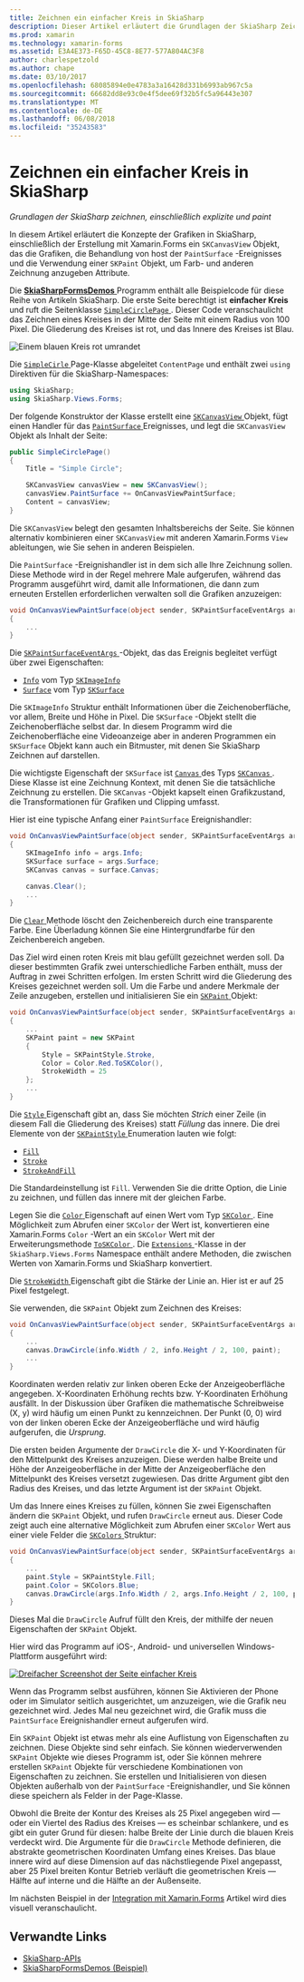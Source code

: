 ```yaml
---
title: Zeichnen ein einfacher Kreis in SkiaSharp
description: Dieser Artikel erläutert die Grundlagen der SkiaSharp Zeichnung explizite und Paint in Xamarin.Forms-Anwendungen, einschließlich und wird dies mit Beispielcode veranschaulicht.
ms.prod: xamarin
ms.technology: xamarin-forms
ms.assetid: E3A4E373-F65D-45C8-8E77-577A804AC3F8
author: charlespetzold
ms.author: chape
ms.date: 03/10/2017
ms.openlocfilehash: 68085894e0e4783a3a16428d331b6993ab967c5a
ms.sourcegitcommit: 66682dd8e93c0e4f5dee69f32b5fc5a96443e307
ms.translationtype: MT
ms.contentlocale: de-DE
ms.lasthandoff: 06/08/2018
ms.locfileid: "35243583"
---
```

# <a name="drawing-a-simple-circle-in-skiasharp"></a>Zeichnen ein einfacher Kreis in SkiaSharp

_Grundlagen der SkiaSharp zeichnen, einschließlich explizite und paint_

In diesem Artikel erläutert die Konzepte der Grafiken in SkiaSharp, einschließlich der Erstellung mit Xamarin.Forms ein `SKCanvasView` Objekt, das die Grafiken, die Behandlung von host der `PaintSurface` -Ereignisses und die Verwendung einer `SKPaint` Objekt, um Farb- und anderen Zeichnung anzugeben Attribute.

Die [ **SkiaSharpFormsDemos** ](https://developer.xamarin.com/samples/xamarin-forms/SkiaSharpForms/Demos/) Programm enthält alle Beispielcode für diese Reihe von Artikeln SkiaSharp. Die erste Seite berechtigt ist **einfacher Kreis** und ruft die Seitenklasse [ `SimpleCirclePage` ](https://github.com/xamarin/xamarin-forms-samples/blob/master/SkiaSharpForms/Demos/Demos/SkiaSharpFormsDemos/Basics/SimpleCirclePage.cs). Dieser Code veranschaulicht das Zeichnen eines Kreises in der Mitte der Seite mit einem Radius von 100 Pixel. Die Gliederung des Kreises ist rot, und das Innere des Kreises ist Blau.

![](circle-images/circleexample.png "Einem blauen Kreis rot umrandet")

Die [ `SimpleCirle` ](https://github.com/xamarin/xamarin-forms-samples/blob/master/SkiaSharpForms/Demos/Demos/SkiaSharpFormsDemos/Basics/SimpleCirclePage.cs) Page-Klasse abgeleitet `ContentPage` und enthält zwei `using` Direktiven für die SkiaSharp-Namespaces:

```csharp
using SkiaSharp;
using SkiaSharp.Views.Forms;
```

Der folgende Konstruktor der Klasse erstellt eine [ `SKCanvasView` ](https://developer.xamarin.com/api/type/SkiaSharp.Views.Forms.SKCanvasView/) Objekt, fügt einen Handler für das [ `PaintSurface` ](https://developer.xamarin.com/api/event/SkiaSharp.Views.Forms.SKCanvasView.PaintSurface/) Ereignisses, und legt die `SKCanvasView` Objekt als Inhalt der Seite:

```csharp
public SimpleCirclePage()
{
    Title = "Simple Circle";

    SKCanvasView canvasView = new SKCanvasView();
    canvasView.PaintSurface += OnCanvasViewPaintSurface;
    Content = canvasView;
}
```

Die `SKCanvasView` belegt den gesamten Inhaltsbereichs der Seite. Sie können alternativ kombinieren einer `SKCanvasView` mit anderen Xamarin.Forms `View` ableitungen, wie Sie sehen in anderen Beispielen.

Die `PaintSurface` -Ereignishandler ist in dem sich alle Ihre Zeichnung sollen. Diese Methode wird in der Regel mehrere Male aufgerufen, während das Programm ausgeführt wird, damit alle Informationen, die dann zum erneuten Erstellen erforderlichen verwalten soll die Grafiken anzuzeigen:

```csharp
void OnCanvasViewPaintSurface(object sender, SKPaintSurfaceEventArgs args)
{
    ...
}

```

Die [ `SKPaintSurfaceEventArgs` ](https://developer.xamarin.com/api/type/SkiaSharp.Views.Forms.SKPaintSurfaceEventArgs/) -Objekt, das das Ereignis begleitet verfügt über zwei Eigenschaften:

- [`Info`](https://developer.xamarin.com/api/property/SkiaSharp.Views.Forms.SKPaintSurfaceEventArgs.Info/) vom Typ [`SKImageInfo`](https://developer.xamarin.com/api/type/SkiaSharp.SKImageInfo/)
- [`Surface`](https://developer.xamarin.com/api/property/SkiaSharp.Views.Forms.SKPaintSurfaceEventArgs.Surface/) vom Typ [`SKSurface`](https://developer.xamarin.com/api/type/SkiaSharp.SKSurface/)

Die `SKImageInfo` Struktur enthält Informationen über die Zeichenoberfläche, vor allem, Breite und Höhe in Pixel. Die `SKSurface` -Objekt stellt die Zeichenoberfläche selbst dar. In diesem Programm wird die Zeichenoberfläche eine Videoanzeige aber in anderen Programmen ein `SKSurface` Objekt kann auch ein Bitmuster, mit denen Sie SkiaSharp Zeichnen auf darstellen.

Die wichtigste Eigenschaft der `SKSurface` ist [ `Canvas` ](https://developer.xamarin.com/api/property/SkiaSharp.SKSurface.Canvas/) des Typs [ `SKCanvas` ](https://developer.xamarin.com/api/type/SkiaSharp.SKCanvas/). Diese Klasse ist eine Zeichnung Kontext, mit denen Sie die tatsächliche Zeichnung zu erstellen. Die `SKCanvas` -Objekt kapselt einen Grafikzustand, die Transformationen für Grafiken und Clipping umfasst.

Hier ist eine typische Anfang einer `PaintSurface` Ereignishandler:

```csharp
void OnCanvasViewPaintSurface(object sender, SKPaintSurfaceEventArgs args)
{
    SKImageInfo info = args.Info;
    SKSurface surface = args.Surface;
    SKCanvas canvas = surface.Canvas;

    canvas.Clear();
    ...
}

```

Die [ `Clear` ](https://developer.xamarin.com/api/member/SkiaSharp.SKCanvas.Clear()/) Methode löscht den Zeichenbereich durch eine transparente Farbe. Eine Überladung können Sie eine Hintergrundfarbe für den Zeichenbereich angeben.

Das Ziel wird einen roten Kreis mit blau gefüllt gezeichnet werden soll. Da dieser bestimmten Grafik zwei unterschiedliche Farben enthält, muss der Auftrag in zwei Schritten erfolgen. Im ersten Schritt wird die Gliederung des Kreises gezeichnet werden soll. Um die Farbe und andere Merkmale der Zeile anzugeben, erstellen und initialisieren Sie ein [ `SKPaint` ](https://developer.xamarin.com/api/type/SkiaSharp.SKPaint/) Objekt:

```csharp
void OnCanvasViewPaintSurface(object sender, SKPaintSurfaceEventArgs args)
{
    ...
    SKPaint paint = new SKPaint
    {
        Style = SKPaintStyle.Stroke,
        Color = Color.Red.ToSKColor(),
        StrokeWidth = 25
    };
    ...
}
```

Die [ `Style` ](https://developer.xamarin.com/api/property/SkiaSharp.SKPaint.Style/) Eigenschaft gibt an, dass Sie möchten *Strich* einer Zeile (in diesem Fall die Gliederung des Kreises) statt *Füllung* das innere. Die drei Elemente von der [ `SKPaintStyle` ](https://developer.xamarin.com/api/type/SkiaSharp.SKPaintStyle/) Enumeration lauten wie folgt:

- [`Fill`](https://developer.xamarin.com/api/field/SkiaSharp.SKPaintStyle.Fill/)
- [`Stroke`](https://developer.xamarin.com/api/field/SkiaSharp.SKPaintStyle.Stroke/)
- [`StrokeAndFill`](https://developer.xamarin.com/api/field/SkiaSharp.SKPaintStyle.StrokeAndFill/)

Die Standardeinstellung ist `Fill`. Verwenden Sie die dritte Option, die Linie zu zeichnen, und füllen das innere mit der gleichen Farbe.

Legen Sie die [ `Color` ](https://developer.xamarin.com/api/property/SkiaSharp.SKPaint.Color/) Eigenschaft auf einen Wert vom Typ [ `SKColor` ](https://developer.xamarin.com/api/type/SkiaSharp.SKColor/). Eine Möglichkeit zum Abrufen einer `SKColor` der Wert ist, konvertieren eine Xamarin.Forms `Color` -Wert an ein `SKColor` Wert mit der Erweiterungsmethode [ `ToSKColor` ](https://developer.xamarin.com/api/member/SkiaSharp.Views.Forms.Extensions.ToSKColor/p/Xamarin.Forms.Color/). Die [ `Extensions` ](https://developer.xamarin.com/api/type/SkiaSharp.Views.Forms.Extensions/) -Klasse in der `SkiaSharp.Views.Forms` Namespace enthält andere Methoden, die zwischen Werten von Xamarin.Forms und SkiaSharp konvertiert.

Die [ `StrokeWidth` ](https://developer.xamarin.com/api/property/SkiaSharp.SKPaint.StrokeWidth/) Eigenschaft gibt die Stärke der Linie an. Hier ist er auf 25 Pixel festgelegt.

Sie verwenden, die `SKPaint` Objekt zum Zeichnen des Kreises:

```csharp
void OnCanvasViewPaintSurface(object sender, SKPaintSurfaceEventArgs args)
{
    ...
    canvas.DrawCircle(info.Width / 2, info.Height / 2, 100, paint);
    ...
}
```

Koordinaten werden relativ zur linken oberen Ecke der Anzeigeoberfläche angegeben. X-Koordinaten Erhöhung rechts bzw. Y-Koordinaten Erhöhung ausfällt. In der Diskussion über Grafiken die mathematische Schreibweise (X, y) wird häufig um einen Punkt zu kennzeichnen. Der Punkt (0, 0) wird von der linken oberen Ecke der Anzeigeoberfläche und wird häufig aufgerufen, die *Ursprung*.

Die ersten beiden Argumente der `DrawCircle` die X- und Y-Koordinaten für den Mittelpunkt des Kreises anzuzeigen. Diese werden halbe Breite und Höhe der Anzeigeoberfläche in der Mitte der Anzeigeoberfläche den Mittelpunkt des Kreises versetzt zugewiesen. Das dritte Argument gibt den Radius des Kreises, und das letzte Argument ist der `SKPaint` Objekt.

Um das Innere eines Kreises zu füllen, können Sie zwei Eigenschaften ändern die `SKPaint` Objekt, und rufen `DrawCircle` erneut aus. Dieser Code zeigt auch eine alternative Möglichkeit zum Abrufen einer `SKColor` Wert aus einer viele Felder die [ `SKColors` ](https://developer.xamarin.com/api/type/SkiaSharp.SKColors/) Struktur:

```csharp
void OnCanvasViewPaintSurface(object sender, SKPaintSurfaceEventArgs args)
{
    ...
    paint.Style = SKPaintStyle.Fill;
    paint.Color = SKColors.Blue;
    canvas.DrawCircle(args.Info.Width / 2, args.Info.Height / 2, 100, paint);
}
```
Dieses Mal die `DrawCircle` Aufruf füllt den Kreis, der mithilfe der neuen Eigenschaften der `SKPaint` Objekt.

Hier wird das Programm auf iOS-, Android- und universellen Windows-Plattform ausgeführt wird:

[![](circle-images/simplecircle-small.png "Dreifacher Screenshot der Seite einfacher Kreis")](circle-images/simplecircle-large.png#lightbox "dreifacher Screenshot der Seite einfacher Kreis")

Wenn das Programm selbst ausführen, können Sie Aktivieren der Phone oder im Simulator seitlich ausgerichtet, um anzuzeigen, wie die Grafik neu gezeichnet wird. Jedes Mal neu gezeichnet wird, die Grafik muss die `PaintSurface` Ereignishandler erneut aufgerufen wird.

Ein `SKPaint` Objekt ist etwas mehr als eine Auflistung von Eigenschaften zu zeichnen. Diese Objekte sind sehr einfach. Sie können wiederverwenden `SKPaint` Objekte wie dieses Programm ist, oder Sie können mehrere erstellen `SKPaint` Objekte für verschiedene Kombinationen von Eigenschaften zu zeichnen. Sie erstellen und Initialisieren von diesen Objekten außerhalb von der `PaintSurface` -Ereignishandler, und Sie können diese speichern als Felder in der Page-Klasse.

Obwohl die Breite der Kontur des Kreises als 25 Pixel angegeben wird &mdash; oder ein Viertel des Radius des Kreises &mdash; es scheinbar schlankere, und es gibt ein guter Grund für diesen: halbe Breite der Linie durch die blauen Kreis verdeckt wird. Die Argumente für die `DrawCircle` Methode definieren, die abstrakte geometrischen Koordinaten Umfang eines Kreises. Das blaue innere wird auf diese Dimension auf das nächstliegende Pixel angepasst, aber 25 Pixel breiten Kontur Betrieb verläuft die geometrischen Kreis &mdash; Hälfte auf interne und die Hälfte an der Außenseite.

Im nächsten Beispiel in der [Integration mit Xamarin.Forms](~/xamarin-forms/user-interface/graphics/skiasharp/basics/integration.md) Artikel wird dies visuell veranschaulicht.


## <a name="related-links"></a>Verwandte Links

- [SkiaSharp-APIs](https://developer.xamarin.com/api/root/SkiaSharp/)
- [SkiaSharpFormsDemos (Beispiel)](https://developer.xamarin.com/samples/xamarin-forms/SkiaSharpForms/Demos/)
